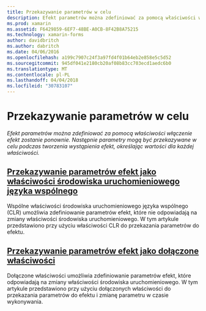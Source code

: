 ```yaml
---
title: Przekazywanie parametrów w celu
description: Efekt parametrów można zdefiniować za pomocą właściwości włączenie efekt zostanie ponownie. Następnie parametry mogą być przekazywane w celu podczas tworzenia wystąpienia efekt, określając wartości dla każdej właściwości.
ms.prod: xamarin
ms.assetid: F6429859-6EF7-48BE-A0CB-8F42B8A75215
ms.technology: xamarin-forms
author: davidbritch
ms.author: dabritch
ms.date: 04/06/2016
ms.openlocfilehash: a199c7907c24f3a97fd4f01b64eb2e858e5c5d52
ms.sourcegitcommit: 945df041e2180cb20af08b83cc703ecd1aedc6b0
ms.translationtype: MT
ms.contentlocale: pl-PL
ms.lasthandoff: 04/04/2018
ms.locfileid: "30783107"
---
```

# <a name="passing-parameters-to-an-effect"></a>Przekazywanie parametrów w celu

_Efekt parametrów można zdefiniować za pomocą właściwości włączenie efekt zostanie ponownie. Następnie parametry mogą być przekazywane w celu podczas tworzenia wystąpienia efekt, określając wartości dla każdej właściwości._

## <a name="passing-effect-parameters-as-common-language-runtime-propertiesclr-propertiesmd"></a>[Przekazywanie parametrów efekt jako właściwości środowiska uruchomieniowego języka wspólnego](clr-properties.md)

Wspólne właściwości środowiska uruchomieniowego języka wspólnego (CLR) umożliwia zdefiniowanie parametrów efekt, które nie odpowiadają na zmiany właściwości środowiska uruchomieniowego. W tym artykule przedstawiono przy użyciu właściwości CLR do przekazania parametrów do efektu.

## <a name="passing-effect-parameters-as-attached-propertiesattached-propertiesmd"></a>[Przekazywanie parametrów efekt jako dołączone właściwości](attached-properties.md)

Dołączone właściwości umożliwia zdefiniowanie parametrów efekt, które odpowiadają na zmiany właściwości środowiska uruchomieniowego. W tym artykule przedstawiono przy użyciu dołączonych właściwości do przekazania parametrów do efektu i zmianę parametru w czasie wykonywania.

